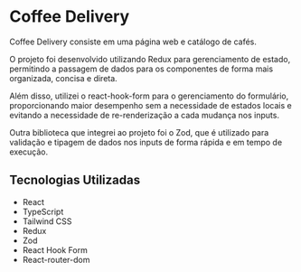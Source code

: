 # Coffee Delivery

Coffee Delivery consiste em uma página web e catálogo de cafés.

O projeto foi desenvolvido utilizando Redux para gerenciamento de estado, permitindo a passagem de dados para os componentes de forma mais organizada, concisa e direta.

Além disso, utilizei o react-hook-form para o gerenciamento do formulário, proporcionando maior desempenho sem a necessidade de estados locais e evitando a necessidade de re-renderização a cada mudança nos inputs.

Outra biblioteca que integrei ao projeto foi o Zod, que é utilizado para validação e tipagem de dados nos inputs de forma rápida e em tempo de execução.

## Tecnologias Utilizadas

- React
- TypeScript
- Tailwind CSS
- Redux
- Zod
- React Hook Form
- React-router-dom
